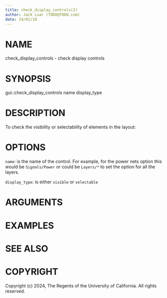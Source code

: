 ```yaml
---
title: check_display_controls(2)
author: Jack Luar (TODO@TODO.com)
date: 24/01/10
---
```


# NAME

check_display_controls - check display controls

# SYNOPSIS

gui::check_display_controls 
       name 
       display_type 


# DESCRIPTION

To check the visibility or selectability of elements in the layout:

# OPTIONS

`name`:  is the name of the control. For example, for the power nets option this would be ``Signals/Power`` or could be ``Layers/*`` to set the option for all the layers.

`display_type`:  is either ``visible`` or ``selectable``

# ARGUMENTS

# EXAMPLES

# SEE ALSO

# COPYRIGHT

Copyright (c) 2024, The Regents of the University of California. All rights reserved.
